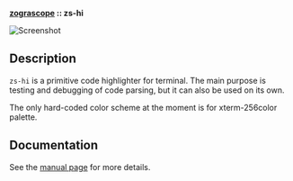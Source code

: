 **[zograscope][zograscope] :: zs-hi**

![Screenshot](data/example/screenshot.png)

## Description ##

`zs-hi` is a primitive code highlighter for terminal.  The main purpose is
testing and debugging of code parsing, but it can also be used on its own.

The only hard-coded color scheme at the moment is for xterm-256color palette.

## Documentation ##

See the [manual page][manual] for more details.

[zograscope]: ../../README.md
[manual]: ../../docs/zs-hi.md
